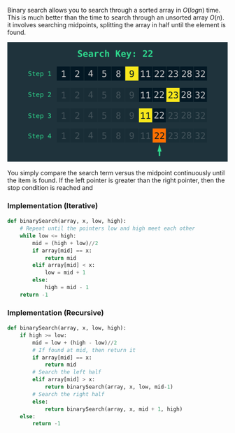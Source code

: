 

Binary search allows you to search through a sorted array in $O(log n)$ time. This is much better than the time to search through an unsorted array $O(n)$. it involves searching midpoints, splitting the array in half until the element is found.


![](../../Attachments/Pasted%20image%2020220413230533.png)

You simply compare the search term versus the midpoint continuously until the item is found. If the left pointer is greater than the right pointer, then the stop condition is reached and 


### Implementation (Iterative)

```python
def binarySearch(array, x, low, high):
    # Repeat until the pointers low and high meet each other
    while low <= high:
        mid = (high + low)//2
        if array[mid] == x:
            return mid
        elif array[mid] < x:
            low = mid + 1
        else:
            high = mid - 1
    return -1

```

### Implementation (Recursive)

```python
def binarySearch(array, x, low, high):
    if high >= low:
        mid = low + (high - low)//2
        # If found at mid, then return it
        if array[mid] == x:
            return mid
        # Search the left half
        elif array[mid] > x:
            return binarySearch(array, x, low, mid-1)
        # Search the right half
        else:
            return binarySearch(array, x, mid + 1, high)
    else:
        return -1
```